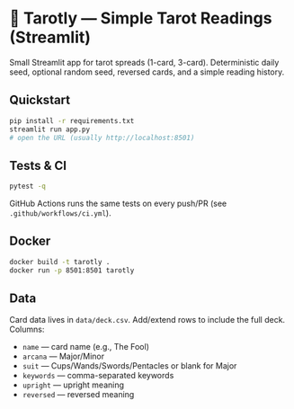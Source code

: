# 🔮 Tarotly — Simple Tarot Readings (Streamlit)

Small Streamlit app for tarot spreads (1-card, 3-card). Deterministic daily seed, optional random seed, reversed cards, and a simple reading history.

## Quickstart
```bash
pip install -r requirements.txt
streamlit run app.py
# open the URL (usually http://localhost:8501)
```

## Tests & CI
```bash
pytest -q
```
GitHub Actions runs the same tests on every push/PR (see `.github/workflows/ci.yml`).

## Docker
```bash
docker build -t tarotly .
docker run -p 8501:8501 tarotly
```

## Data
Card data lives in `data/deck.csv`. Add/extend rows to include the full deck. Columns:
- `name` — card name (e.g., The Fool)
- `arcana` — Major/Minor
- `suit` — Cups/Wands/Swords/Pentacles or blank for Major
- `keywords` — comma-separated keywords
- `upright` — upright meaning
- `reversed` — reversed meaning
